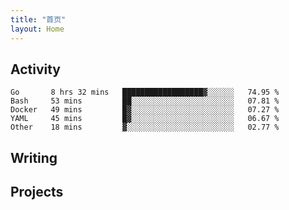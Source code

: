 ```yaml
---
title: "首页"
layout: Home
---
```


## Activity
<!--START_SECTION:waka-->
```text
Go       8 hrs 32 mins   ██████████████████▓░░░░░░   74.95 % 
Bash     53 mins         ██░░░░░░░░░░░░░░░░░░░░░░░   07.81 % 
Docker   49 mins         █▓░░░░░░░░░░░░░░░░░░░░░░░   07.27 % 
YAML     45 mins         █▓░░░░░░░░░░░░░░░░░░░░░░░   06.67 % 
Other    18 mins         ▓░░░░░░░░░░░░░░░░░░░░░░░░   02.77 % 
```
<!--END_SECTION:waka-->

## Writing
<PindedPosts />

## Projects
<Projects />
